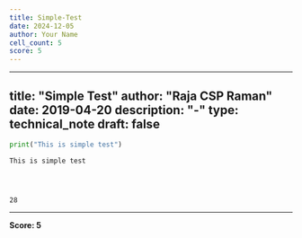 ```yaml
---
title: Simple-Test
date: 2024-12-05
author: Your Name
cell_count: 5
score: 5
---
```


---
title: "Simple Test"
author: "Raja CSP Raman"
date: 2019-04-20
description: "-"
type: technical_note
draft: false
---

```python
print("This is simple test")
```

    This is simple test



```python

```


```python

```


```python

```




    28




---
**Score: 5**